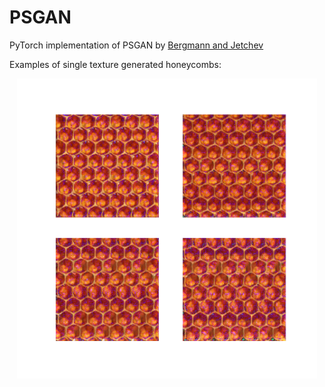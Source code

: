 # PSGAN
PyTorch implementation of PSGAN by [Bergmann and Jetchev](https://arxiv.org/abs/1705.06566)

Examples of single texture generated honeycombs:

<p align="center">
    <img src="honeycomb_output.png" alt="honeycomb" width="480" height="480"/>
</p>
